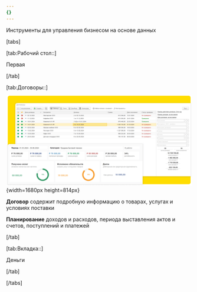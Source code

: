 ```yaml
---
{}
---
```


Инструменты для управления бизнесом на основе данных

[tabs]

[tab:Рабочий стол::]

Первая

[/tab]

[tab:Договоры::]

![](./README.png){width=1680px height=814px}

**Договор** содержит подробную информацию о товарах, услугах и условиях поставки

**Планирование** доходов и расходов, периода выставления актов и счетов, поступлений и платежей

[/tab]

[tab:Вкладка::]

Деньги

[/tab]

[/tabs]


